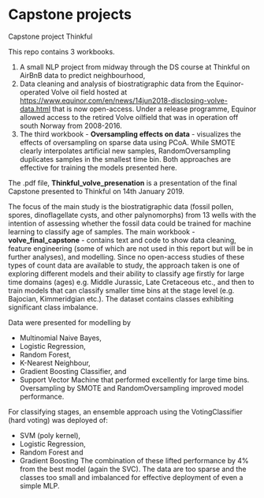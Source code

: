 # Capstone projects
Capstone project Thinkful

This repo contains 3 workbooks. 

1) A small NLP project from midway through the DS course at Thinkful on AirBnB data to predict neighbourhood, 
2) Data cleaning and analysis of biostratigraphic data from the Equinor-operated Volve oil field hosted at https://www.equinor.com/en/news/14jun2018-disclosing-volve-data.html that is now open-access. Under a release programme, Equinor allowed access to the retired Volve oilfield that was in operation off south Norway from 2008-2016. 
3) The third workbook - <b>Oversampling effects on data</b> - visualizes the effects of oversampling on sparse data using PCoA. While SMOTE clearly interpolates artificial new samples, RandomOversampling duplicates samples in the smallest time bin. Both approaches are effective for training the models presented here. 

The .pdf file, <b>Thinkful_volve_presenation</b> is a presentation of the final Capstone presented to Thinkful on 14th January 2019.

The focus of the main study is the biostratigraphic data (fossil pollen, spores, dinoflagellate cysts, and other palynomorphs) from 13 wells with the intention of assessing whether the fossil data could be trained for machine learning to classify age of samples. The main workbook - <b> volve_final_capstone</b> - contains text and code to show data cleaning, feature engineering (some of which are not used in this report but will be in further analyses), and modelling. Since no open-access studies of these types of count data are available to study, the approach taken is one of exploring different models and their ability to classify age firstly for large time domains (ages) e.g. Middle Jurassic, Late Cretaceous etc., and then to train models that can classify smaller time bins at the stage level (e.g. Bajocian, Kimmeridgian etc.). The dataset contains classes exhibiting significant class imbalance. 

Data were presented for modelling by 
* Multinomial Naive Bayes, 
* Logistic Regression, 
* Random Forest, 
* K-Nearest Neighbour,
* Gradient Boosting Classifier, and 
* Support Vector Machine that performed excellently for large time bins.
Oversampling by SMOTE and RandomOversampling improved model performance. 

For classifying stages, an ensemble approach using the VotingClassifier (hard voting) was deployed of:
* SVM (poly kernel), 
* Logistic Regression, 
* Random Forest and 
* Gradient Boosting 
The combination of these lifted performance by 4% from the best model (again the SVC). The data are too sparse and the classes too small and imbalanced for effective deployment of even a simple MLP. 



